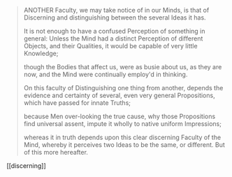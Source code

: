 

> ANOTHER Faculty, we may take notice of in our Minds, is that of Discerning and distinguishing between the several Ideas it has. 
> 
> It is not enough to have a confused Perception of something in general: Unless the Mind had a distinct Perception of different Objects, and their Qualities, it would be capable of very little Knowledge; 
> 
> though the Bodies that affect us, were as busie about us, as they are now, and the Mind were continually employ'd in thinking. 
> 
> 
> On this faculty of Distinguishing one thing from another, depends the evidence and certainty of several, even very general Propositions, which have passed for innate Truths; 
> 
> because Men over-looking the true cause, why those Propositions find universal assent, impute it wholly to native uniform Impressions; 
> 
> whereas it in truth depends upon this clear discerning Faculty of the Mind, whereby it perceives two Ideas to be the same, or different. But of this more hereafter.

[[discerning]]
